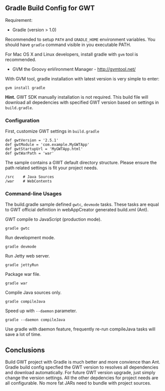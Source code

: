 ## Gradle Build Config for GWT ##

Requirement:

* Gradle (version > 1.0)

Recommended to setup ``PATH`` and ``GRADLE_HOME`` environment variables.
You should have ``gradle`` command visible in you executable PATH.

For Mac OS X and Linux developers, install gradle with ``gvm`` tool is recommended.

* GVM the Groovy enVironment Manager - http://gvmtool.net/

With GVM tool, gradle installation with latest version is very simple to enter:

    gvm install gradle

**Hint.** GWT SDK manually installation is not required.
This build file will download all depedencies with specified GWT version based on settings in ``build.gradle``.

### Configuration ###

First, customize GWT settings in ``build.gradle``

    def gwtVersion = '2.5.1'
    def gwtModule = 'com.example.MyGWTApp'
    def gwtStartupUrl = 'MyGWTApp.html'
    def gwtWarPath = 'war'

The sample contains a GWT default directory structure.
Please ensure the path related settings is fit your project needs.

    /src    # Java Sources
    /war    # WebContents

### Command-line Usages ###

The build.gradle sample defined ``gwtc``, ``devmode`` tasks.
These tasks are equal to GWT official definition in webAppCreator generated build.xml (Ant).

GWT compile to JavaScript (production mode).

    gradle gwtc

Run development mode.

    gradle devmode

Run Jetty web server.

    gradle jettyRun

Package war file.

    gradle war

Compile Java sources only.

    gradle compileJava

Speed up with ``--daemon`` parameter.

    gradle --daemon compileJava

Use gradle with daemon feature, frequently re-run compileJava tasks will save a lot of time.

## Conclusions ##

Build GWT project with Gradle is much better and more convience than Ant.
Gradle build config specfied the GWT version to resolves all dependencies and download automatically.
For future GWT version upgrade, just simply change the version settings.
All the other depdencies for project needs are all configurable.
No more fat JARs need to bundle with project sources.
